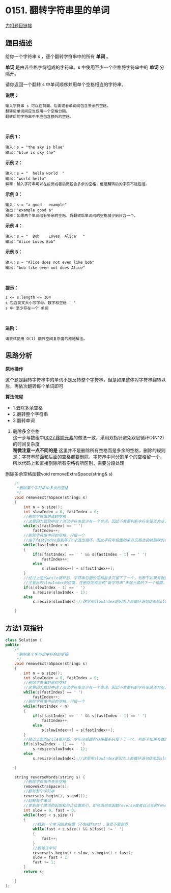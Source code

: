 # 0151. 翻转字符串里的单词  

[力扣题目链接](https://leetcode-cn.com/problems/reverse-words-in-a-string/)   


## 题目描述  

给你一个字符串 s ，逐个翻转字符串中的所有 **单词** 。  

**单词** 是由非空格字符组成的字符串。s 中使用至少一个空格将字符串中的 **单词** 分隔开。    

请你返回一个翻转 s 中单词顺序并用单个空格相连的字符串。  

**说明：**

    输入字符串 s 可以在前面、后面或者单词间包含多余的空格。
    翻转后单词间应当仅用一个空格分隔。
    翻转后的字符串中不应包含额外的空格。
 

**示例 1：**

    输入：s = "the sky is blue"
    输出："blue is sky the"

**示例 2：**

    输入：s = "  hello world  "
    输出："world hello"
    解释：输入字符串可以在前面或者后面包含多余的空格，但是翻转后的字符不能包括。

**示例 3：**

    输入：s = "a good   example"
    输出："example good a"
    解释：如果两个单词间有多余的空格，将翻转后单词间的空格减少到只含一个。

**示例 4：**

    输入：s = "  Bob    Loves  Alice   "
    输出："Alice Loves Bob"

**示例 5：**

    输入：s = "Alice does not even like bob"
    输出："bob like even not does Alice"
 

**提示：**

    1 <= s.length <= 104
    s 包含英文大小写字母、数字和空格 ' '
    s 中 至少存在一个 单词
 

**进阶：**

    请尝试使用 O(1) 额外空间复杂度的原地解法。


## 思路分析  

**原地操作**


这个题是翻转字符串中的单词不是反转整个字符串，但是如果整体对字符串翻转以后，再依次翻转每个单词即可  

**算法流程**  
* 1.去除多余空格   
* 2.翻转整个字符串   
* 3.翻转单词  


1. 删除多余空格  
这一步与数组中[0027.移除元素](https://github.com/wangrui996/leedcode/blob/master/%E5%8F%8C%E6%8C%87%E9%92%88/easy/0027.%E7%A7%BB%E9%99%A4%E5%85%83%E7%B4%A0.md)的做法一致，采用双指针避免双层循环O(N^2)的时间复杂度  
**稍微注意一点不同的是**
    这里并不是删除所有空格而是多余的空格，删除的规则是：字符串前面和后面的空格都要删除，字符串中间分割单个的空格留一个，所以代码上和直接删除所有空格有所区别，需要分段处理
    
删除多余空格函数void removeExtraSpace(string& s)
```cpp
    /*
     *删除某个字符串中多余的空格
     */
    void removeExtraSpace(string& s)
    {
        int n = s.size();
        int slowIndex = 0, fastIndex = 0;
        //删除字符串前面的空格
        //这里因为题目中说了测试字符串至少有一个单词，因此不需要判断字符串是否为空，fastIndex是否越界，否则应该加上
        while(s[fastIndex] == ' ')
            fastIndex++;
        //删除字符串中间的空格，只留一个
        //由于fastIndex直到等于n才退出循环，因此字符串后面如果有空格也会被删除的只剩下一个  
        while(fastIndex < n)
        {
            if(s[fastIndex] == ' ' && s[fastIndex - 1] == ' ')
                fastIndex++;
            else
                s[slowIndex++] = s[fastIndex++];
        }
        //经过上面的while循环后，字符串后面的空格最多只留下了一个，判断下如果有就删掉
        //注意此时slowIndex的位置，在删除完成后的“新字符串”末尾元素的下一个位置，因此判断末尾元素时需要注意  
        if(s[slowIndex - 1] == ' ')
            s.resize(slowIndex - 1);
        else   
            s.resize(slowIndex);//这里用slowIndex是因为上面循环语句结束后slowIndex实际上是在删除空格后最后一个元素的下一个位置，因此resize大小用slowIndex即可

    }
```

## 方法1 双指针   

```cpp
class Solution {
public:
    /*
     *删除某个字符串中多余的空格
     */
    void removeExtraSpace(string& s)
    {
        int n = s.size();
        int slowIndex = 0, fastIndex = 0;
        //删除字符串前面的空格
        //这里因为题目中说了测试字符串至少有一个单词，因此不需要判断字符串是否为空，fastIndex是否越界，否则应该加上
        while(s[fastIndex] == ' ')
            fastIndex++;
        //删除字符串中间的空格，只留一个  
        while(fastIndex < n)
        {
            if(s[fastIndex] == ' ' && s[fastIndex - 1] == ' ')
                fastIndex++;
            else
                s[slowIndex++] = s[fastIndex++];
        }
        //经过上面的while循环后，字符串后面的空格最多只留下了一个，判断下如果有就删掉  
        if(s[slowIndex - 1] == ' ')
            s.resize(slowIndex - 1);
        else   
            s.resize(slowIndex);//这里用slowIndex是因为上面循环语句结束后slowIndex实际上是在删除空格后最后一个元素的下一个位置，因此resize大小用slowIndex即可

    }
    
    string reverseWords(string s) {
        //删除字符串中多余空格
        removeExtraSpace(s);
        //翻转整个字符串
        reverse(s.begin(), s.end());
        //翻转每个单词  
        //拿到每个单词的起始和终止位置索引，即可调用库函数reverse或者自己写的reverse函数进行翻转  
        int slow = 0, fast = 0;
        while(fast < s.size())
        {
            //找到一个单词结束位置（不包括fast）,注意不要越界          
            while(fast < s.size() && s[fast] != ' ')
            {
                fast++;
            }
            //翻转该单词
            reverse(s.begin() + slow, s.begin() + fast);
            slow = fast + 1;
            fast += 1;
        }
        return s;

    }
};
```
